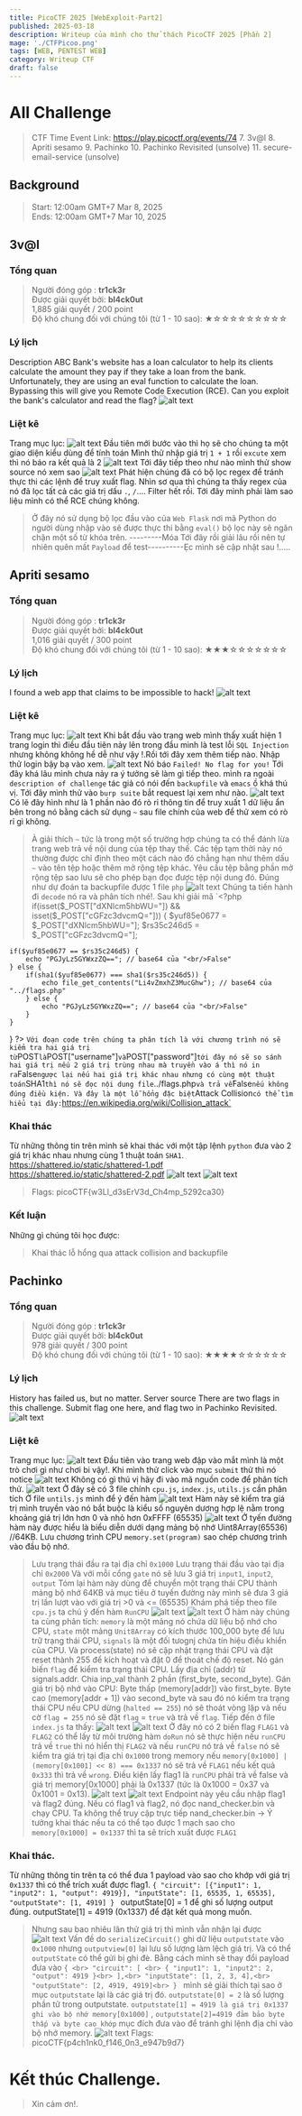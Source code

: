 ```yaml
---
title: PicoCTF 2025 [WebExploit-Part2]
published: 2025-03-18
description: Writeup của mình cho thử thách PicoCTF 2025 [Phần 2]
mage: './CTFPicoo.png'
tags: [WEB, PENTEST WEB]
category: Writeup CTF
draft: false
---
```

# All Challenge 
> CTF Time Event Link:
> https://play.picoctf.org/events/74
> 7. 3v@l
> 8. Apriti sesamo
> 9. Pachinko
> 10. Pachinko Revisited (unsolve)
> 11. secure-email-service (unsolve)
## Background
> Start: 12:00am GMT+7 Mar 8, 2025 <br>
> Ends: 12:00am GMT+7 Mar 10, 2025  
## 3v@l
### Tổng quan
> Người đóng góp : <b>tr1ck3r</b> <br>
> Được giải quyết bởi: <b>bl4ck0ut</b> <br>
> 1,885 giải quyết / 200 point <br>
> Độ khó chung đối với chúng tôi (từ 1 - 10 sao): ★☆☆☆☆☆☆☆☆☆
### Lý lịch
Description
ABC Bank's website has a loan calculator to help its clients calculate the amount they pay if they take a loan from the bank. Unfortunately, they are using an eval function to calculate the loan. Bypassing this will give you Remote Code Execution (RCE). Can you exploit the bank's calculator and read the flag?
![alt text](image-40.png)
### Liệt kê
Trang mục lục:
![alt text](image-41.png)
Đầu tiên mới bước vào thì họ sẽ cho chúng ta một giao diện kiểu dùng để tính toán Mình thử nhập giá trị `1 + 1` rồi `excute` xem thì nó báo ra kết quả là 2 
![alt text](image-42.png)
Tới đây tiếp theo như nào mình thử show source nó xem sao 
![alt text](image-43.png)
Phát hiện chúng đã có bộ lọc regex để tránh thực thi các lệnh để truy xuất flag. Nhìn sơ qua thì chúng ta thấy regex của nó đã lọc tất cả các giá trị dấu `.`, `/`.... Filter hết rồi. Tới đây mình phải làm sao liệu mình có thể RCE chúng không. 
> Ở đây nó sử dụng bộ lọc đầu vào của `Web Flask` nơi mã Python do người dùng nhập vào sẽ được thực thi bằng `eval()` bộ lọc này sẽ ngăn chặn một số từ khóa trên.
---------Móa Tới đây rồi giải lâu rồi nên tự nhiên quên mất `Payload` để test----------Ẹc mình sẽ cập nhật sau !.....
## Apriti sesamo
### Tổng quan
> Người đóng góp : <b>tr1ck3r</b> <br>
> Được giải quyết bởi: <b>bl4ck0ut</b> <br>
> 1,016 giải quyết / 300 point <br>
> Độ khó chung đối với chúng tôi (từ 1 - 10 sao): ★★★☆☆☆☆☆☆☆
### Lý lịch
I found a web app that claims to be impossible to hack!
![alt text](image-44.png)
### Liệt kê
Trang mục lục:
![alt text](image-45.png)
Khi bắt đầu vào trang web mình thấy xuất hiện 1 trang login thì điều đầu tiên nảy lên trong đầu mình là test lỗi `SQL Injection` nhưng không không hề dễ như vậy !.Rồi tới đây xem thêm tiếp nào. Nhập thử login bậy bạ vào xem.
![alt text](image-46.png)
Nó báo `Failed! No flag for you!`
Tới đây khá lâu mình chưa nảy ra ý tưởng sẽ làm gì tiếp theo. mình ra ngoài `description of challenge` tác giả có nói đến `backupfile` và `emacs` ồ khá thú vị.
Tới đây mình thử vào `burp suite` bắt request lại xem như nào. 
![alt text](image-47.png)
Có lẽ đây hình như là 1 phần nào đó rò rỉ thông tin để truy xuất 1 dữ liệu ẩn bên trong nó bằng cách sử dụng `~` sau file chính của web để thử xem có rò rỉ gì không.
> À giải thích `~` tức là trong một số trường hợp chúng ta có thể đánh lừa trang web trả về nội dung của tệp thay thế. Các tệp tạm thời này nó thường được chỉ định theo một cách nào đó chẳng hạn như thêm dấu `~` vào tên tệp hoặc thêm mở rộng tệp khác. Yêu cầu tệp bằng phần mở rộng tệp sao lưu sẽ cho phép bạn đọc được tệp nội dung đó.
Đúng như dự đoán ta backupfile được 1 file `php`
![alt text](image-48.png)
Chúng ta tiến hành đi `decode` nó ra và phân tích nhé!. Sau khi giải mã 
`<?php
 if(isset($_POST["dXNlcm5hbWU="]) && isset($_POST["cGFzc3dvcmQ="])) {
    $yuf85e0677 = $_POST["dXNlcm5hbWU="];
    $rs35c246d5 = $_POST["cGFzc3dvcmQ="];

    if($yuf85e0677 == $rs35c246d5) {
        echo "PGJyLz5GYWxzZQ=="; // base64 của "<br/>False"
    } else {
        if(sha1($yuf85e0677) === sha1($rs35c246d5)) {
            echo file_get_contents("Li4vZmxhZ3MucGhw"); // base64 của "../flags.php"
        } else {
            echo "PGJyLz5GYWxzZQ=="; // base64 của "<br/>False"
        }
    }
 }
?>
`
Với đoạn code trên chúng ta phân tích là với chương trình nó sẽ kiểm tra hai giá trị từ `POST` là `POST["username"]` và `POST["password"]` tới đây nó sẽ so sánh hai giá trị nếu 2 giá trị trùng nhau mà truyền vào á thì nó in ra `False` ngược lại nếu hai giá trị khác nhau nhưng có cùng một thuật toán `SHA1` thì nó sẽ đọc nội dung file `../flags.php` và trả về `False` nếu không đúng điều kiện. Và đây là một lỗ hổng đặc biệt `Attack Collision` có thể tìm hiểu tại đây: `https://en.wikipedia.org/wiki/Collision_attack`
### Khai thác
Từ những thông tin trên mình sẽ khai thác với một tập lệnh `python` đưa vào 2 giá trị khác nhau nhưng cùng 1 thuật toán `SHA1`.<br>
https://shattered.io/static/shattered-1.pdf<br>
https://shattered.io/static/shattered-2.pdf
![alt text](image-49.png)
![alt text](image-51.png)
> Flags: picoCTF{w3Ll_d3sErV3d_Ch4mp_5292ca30}
### Kết luận
Những gì chúng tôi học được:
> Khai thác lỗ hổng qua attack collision and backupfile
## Pachinko
### Tổng quan
> Người đóng góp : <b>tr1ck3r</b> <br>
> Được giải quyết bởi: <b>bl4ck0ut</b> <br>
> 978 giải quyết / 300 point <br>
> Độ khó chung đối với chúng tôi (từ 1 - 10 sao): ★★★★☆☆☆☆☆☆
### Lý lịch
History has failed us, but no matter. Server source There are two flags in this challenge. Submit flag one here, and flag two in Pachinko Revisited.
![alt text](image-52.png)
### Liệt kê
Trang mục lục: 
![alt text](image-53.png)
Đầu tiên vào trang web đập vào mắt mình là một trò chơi gì như chơi bi vậy!. 
Khi mình thử click vào mục `submit` thử thì nó notice 
![alt text](image-54.png)
Không có gì thú vị hãy đi vào mã nguồn code để phân tích thử.
![alt text](image-55.png)
Ở đây sẽ có 3 file chính `cpu.js`, `index.js`, `utils.js` cần phân tích
Ở file `untils.js` mình để ý đến hàm
![alt text](image-56.png)
Hàm này sẽ kiểm tra giá trị mình truyền vào nó bắt buộc là kiểu số nguyên dương hợp lệ nằm trong khoảng giá trị lớn hơn 0 và nhỏ hơn 0xFFFF (65535)
![alt text](image-57.png)
Ở tyến đường hàm này được hiểu là biểu diễn dưới dạng mảng bộ nhớ Uint8Array(65536) //64KB. Lưu chương trình CPU `memory.set(program)` sao chép chương trình vào đầu bộ nhớ.
> Lưu trạng thái đầu ra tại địa chỉ `0x1000`
> Lưu trạng thái đầu vào tại địa chỉ `0x2000`
> Và với mỗi cổng `gate` nó sẽ lưu 3 giá trị `input1`, `input2`, `output`
Tóm lại hàm này dùng để chuyển một trạng thái CPU thành mảng bộ nhớ 64KB và mục tiêu ở tuyến đường này mình sẽ đưa 3 giá trị lần lượt vào với giá trị >0 và <= (65535)
Khám phá tiếp theo file `cpu.js` ta chú ý đến hàm `RunCPU`
![alt text](image-58.png)
![alt text](image-59.png)
Ở hàm này chúng ta cùng phân tích: `memory` là một mảng nó chứa dữ liệu bộ nhớ cho CPU, `state` một mảng `Unit8Array` có kích thước 100_000 byte để lưu trữ trạng thái CPU, `signals` là một đối tưognj chứa tín hiệu điều khiển của CPU. Và process(state) nó sẽ cập nhật trạng thái CPU và đặt reset thành 255 để kích hoạt và đặt 0 để thoát chế độ reset. Nó gán biến `flag` để kiểm tra trạng thái CPU.
Lấy địa chỉ (addr) từ signals.addr.
Chia inp_val thành 2 phần (first_byte, second_byte).
Gán giá trị bộ nhớ vào CPU:
Byte thấp (memory[addr]) vào first_byte.
Byte cao (memory[addr + 1]) vào second_byte và sau đó nó kiểm tra trạng thái CPU nếu CPU dừng (`halted == 255`) nó sẽ thoát vòng lặp và nếu cờ `flag = 255` nó sẽ đặt `flag` = `true` và trả về `flag`.
Tiếp đến ở file `index.js` ta thấy:
![alt text](image-60.png)
![alt text](image-61.png)
Ở đây nó có 2 biến flag `FLAG1` và `FLAG2` có thể lấy từ môi trường hàm `doRun` nó sẽ thực hiện nếu `runCPU` trả về `true` thì nó hiển thị `FLAG2` và nếu `runCPU` nó trả về `false` nó sẽ kiểm tra giá trị tại địa chỉ `0x1000` trong memory nếu `memory[0x1000] | (memory[0x1001] << 8) === 0x1337` nó sẽ trả về `FLAG1` nếu kết quả `0x333` thì trả về `wrong`.
> Điều kiện lấy flag1 là `runCPU` phải trả về false và giá trị memory[0x1000] phải là 0x1337 (tức là 0x1000 = 0x37 và 0x1001 = 0x13).
![alt text](image-62.png)
![alt text](image-63.png)
Endpoint này yêu cầu nhập flag1 và flag2 đúng.
Nếu có flag1 và flag2, nó đọc nand_checker.bin và chạy CPU.
Ta không thể truy cập trực tiếp nand_checker.bin
-> Ý tưởng khai thác nếu ta có thể tạo được 1 mạch sao cho `memory[0x1000] = 0x1337` thì ta sẽ trích xuất được `FLAG1`
### Khai thác.
Từ những thông tin trên ta có thể đưa 1 payload vào sao cho khớp với giá trị `0x1337` thì có thể trích xuất được flag1.
`{
  "circuit": [{"input1": 1, "input2": 1, "output": 4919}],
  "inputState": [1, 65535, 1, 65535],
  "outputState": [1, 4919]
}
`
outputState[0] = 1 để ghi số lượng output đúng.
outputState[1] = 4919 (0x1337) để đặt kết quả mong muốn.
> Nhưng sau bao nhiêu lân thử giá trị thì mình vẫn nhận lại được
![alt text](image-64.png)
Vấn đề do `serializeCircuit()` ghi dữ liệu `outputstate` vào `0x1000` nhưng `outputview[0]` lại lưu số lượng làm lệch giá trị. Và có thể `outputState` có thể gửi bị ghi đè.
Bằng cách mình sẽ thay đổi payload đưa vào
`{ <br>
  "circuit": [ <br>
    { "input1": 1, "input2": 2, "output": 4919 }<br>
  ],<br>
  "inputState": [1, 2, 3, 4],<br>
  "outputState": [2, 4919, 4919]<br>
}
`
mình sẽ giải thích tại sao ở mục `outputstate` lại là các giá trị đó. `outputstate[0] = 2` là số lượng phần tử trong outputstate. `outputstate[1] = 4919 là giá trị 0x1337 ghi vào bộ nhớ memory[0x1000]` , `outputstate[2]=4919 đảm bảo byte thấp và byte cao khớp` mục đích đưa vào để tránh ghi lệnh địa chỉ vào bộ nhớ memory. 
![alt text](image-65.png)
> Flags: picoCTF{p4ch1nk0_f146_0n3_e947b9d7}
# Kết thúc Challenge.
> Xin cảm ơn!. 
